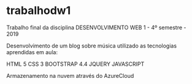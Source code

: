 # trabalhodw1
Trabalho final da disciplina DESENVOLVIMENTO WEB 1 - 4º semestre - 2019

Desenvolvimento de um blog sobre música utilizado as tecnologias aprendidas em aula:

HTML 5
CSS 3
BOOTSTRAP 4.4
JQUERY
JAVASCRIPT

Armazenamento na nuvem através do AzureCloud
